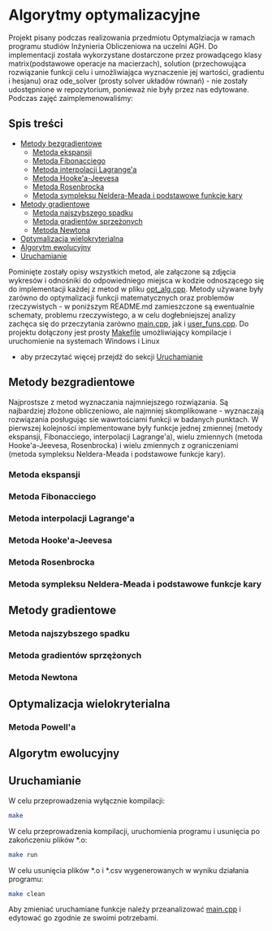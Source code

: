 # Algorytmy optymalizacyjne

Projekt pisany podczas realizowania przedmiotu Optymalziacja w ramach programu studiów Inżynieria Obliczeniowa na uczelni AGH. Do implementacji została wykorzystane dostarczone przez prowadącego klasy matrix(podstawowe operacje na macierzach), solution 
(przechowująca rozwiązanie funkcji celu i umożliwiająca wyznaczenie jej wartości, gradientu i hesjanu) oraz  ode_solver (prosty solver układów równań) - nie zostały udostępnione w repozytorium, ponieważ nie były przez nas edytowane. Podczas zajęć zaimplemenowaliśmy:

## Spis treści
- [Metody bezgradientowe](#metody-bezgradientowe)
  - [Metoda ekspansji](#metoda-ekspansji)
  - [Metoda Fibonacciego](#metoda-fibonacciego)
  - [Metoda interpolacji Lagrange'a](#metoda-interpolacji-lagrangea)
  - [Metoda Hooke'a-Jeevesa](#metoda-hookea-jeevesa)
  - [Metoda Rosenbrocka](#metoda-rosenbrocka)
  - [Metoda sympleksu Neldera-Meada i podstawowe funkcje kary](#metoda-sympleksu-neldera-meada-i-podstawowe-funkcje-kary)
- [Metody gradientowe](#metody-gradientowe)
  - [Metoda najszybszego spadku](#metoda-najszybszego-spadku)
  - [Metoda gradientów sprzężonych](#metoda-gradient%C3%B3w-sprz%C4%99%C5%BConych)
  - [Metoda Newtona](#metoda-newtona)
- [Optymalizacja wielokryterialna](#optymalizacja-wielokryterialna)
- [Algorytm ewolucyjny](#algorytm-ewolucyjny)
- [Uruchamianie](#uruchamianie)

Pominięte zostały opisy wszystkich metod, ale załączone są zdjęcia wykresów i odnośniki do odpowiedniego miejsca w kodzie odnoszącego się do implementacji każdej z metod w pliku [opt_alg.cpp](https://github.com/KmazuR-afk/Optymalizacja_IO_24-25/blob/main/opt_alg.cpp). Metody używane były zarówno do optymalizacji funkcji matematycznych oraz problemów rzeczywistych - w poniższym README.md zamieszczone są ewentualnie schematy, problemu rzeczywistego, a w celu dogłebniejszej analizy zachęca się do przeczytania zarówno [main.cpp](https://github.com/KmazuR-afk/Optymalizacja_IO_24-25/blob/main/main.cpp), jak i [user_funs.cpp](https://github.com/KmazuR-afk/Optymalizacja_IO_24-25/blob/main/user_funs.cpp). Do projektu dołączony jest prosty [Makefile](https://github.com/KmazuR-afk/Optymalizacja_IO_24-25/blob/main/makefile) umożliwiający kompilacje i uruchomienie na systemach Windows i Linux
- aby przeczytać więcej przejdź do sekcji [Uruchamianie](#uruchamianie)

## Metody bezgradientowe
Najprostsze z metod wyznaczania najmniejszego rozwiązania. Są najbardziej złożone obliczeniowo, ale najmniej skomplikowane - wyznaczają rozwiązania posługując sie wawrtościami funkcji w badanych punktach. W pierwszej kolejności
implementowane były funkcje jednej zmiennej (metody ekspansji, Fibonacciego, interpolacji Lagrange'a), wielu zmiennych (metoda Hooke'a-Jeevesa, Rosenbrocka) i wielu zmiennych z ograniczeniami (metoda sympleksu Neldera-Meada i podstawowe funkcje kary).

### Metoda ekspansji

### Metoda Fibonacciego

### Metoda interpolacji Lagrange'a

### Metoda Hooke'a-Jeevesa

### Metoda Rosenbrocka

### Metoda sympleksu Neldera-Meada i podstawowe funkcje kary

## Metody gradientowe

### Metoda najszybszego spadku

### Metoda gradientów sprzężonych

### Metoda Newtona

## Optymalizacja wielokryterialna

### Metoda Powell'a

## Algorytm ewolucyjny

## Uruchamianie

W celu przeprowadzenia wyłącznie kompilacji:
```bash
make
```
W celu przeprowadzenia kompilacji, uruchomienia programu i usunięcia po zakończeniu plików *.o:
```bash
make run
```
W celu usunięcia plików *.o i *.csv wygenerowanych w wyniku działania programu:
```bash
make clean
```

Aby zmieniać uruchamiane funkcje należy przeanalizować [main.cpp](https://github.com/KmazuR-afk/Optymalizacja_IO_24-25/blob/main/main.cpp) i edytować go zgodnie ze swoimi potrzebami.
